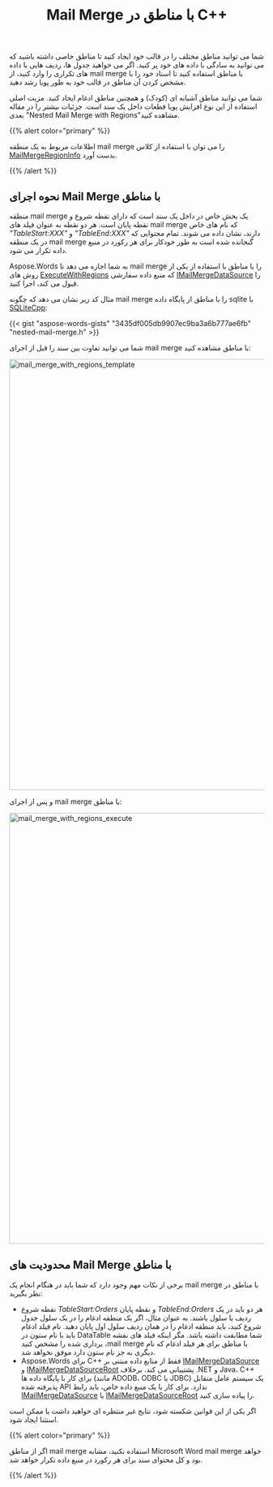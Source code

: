 ﻿---
title: Mail Merge با مناطق در C++
second_title: Aspose.Words برای C++
articleTitle: Mail Merge با مناطق
linktitle: Mail Merge با مناطق
type: docs
description: "مناطق مختلفی را در قالب خود ایجاد کنید تا مناطق خاصی داشته باشید که می توانید به سادگی با داده های خود پر کنید. از mail merge با مناطق استفاده کنید اگر می خواهید جداول، ردیف هایی با داده های تکراری را وارد کنید تا اسناد شما به طور پویا رشد کنند."
keywords: "how to execute mail merge c++"
weight: 20
url: /fa/cpp/mail-merge-with-regions/
---

شما می توانید مناطق مختلف را در قالب خود ایجاد کنید تا مناطق خاصی داشته باشید که می توانید به سادگی با داده های خود پر کنید. اگر می خواهید جدول ها، ردیف هایی با داده های تکراری را وارد کنید، از mail merge با مناطق استفاده کنید تا اسناد خود را با مشخص کردن آن مناطق در قالب خود به طور پویا رشد دهید.

شما می توانید مناطق آشیانه ای (کودک) و همچنین مناطق ادغام ایجاد کنید. مزیت اصلی استفاده از این نوع افزایش پویا قطعات داخل یک سند است. جزئیات بیشتر را در مقاله بعدی "Nested Mail Merge with Regions"مشاهده کنید.

{{% alert color="primary" %}}

اطلاعات مربوط به یک منطقه mail merge را می توان با استفاده از کلاس [MailMergeRegionInfo](https://reference.aspose.com/words/cpp/aspose.words.mailmerging/mailmergeregioninfo/) بدست آورد.

{{% /alert %}}

## نحوه اجرای Mail Merge با مناطق

منطقه mail merge یک بخش خاص در داخل یک سند است که دارای نقطه شروع و نقطه پایان است. هر دو نقطه به عنوان فیلد های mail merge که نام های خاص *"TableStart:XXX"* و *"TableEnd:XXX"* دارند، نشان داده می شوند. تمام محتوایی که در یک منطقه mail merge گنجانده شده است به طور خودکار برای هر رکورد در منبع داده تکرار می شود.

Aspose.Words به شما اجازه می دهد تا mail merge را با مناطق با استفاده از یکی از روش های [ExecuteWithRegions](https://reference.aspose.com/words/cpp/aspose.words.mailmerging/mailmerge/executewithregions/) که منبع داده سفارشی [IMailMergeDataSource](https://reference.aspose.com/words/cpp/aspose.words.mailmerging/imailmergedatasource/) را قبول می کند، اجرا کنید.

مثال کد زیر نشان می دهد که چگونه mail merge را با مناطق از پایگاه داده sqlite با [SQLiteCpp](https://github.com/SRombauts/SQLiteCpp):

{{< gist "aspose-words-gists" "3435df005db9907ec9ba3a6b777ae6fb" "nested-mail-merge.h" >}}

شما می توانید تفاوت بین سند را قبل از اجرای mail merge با مناطق مشاهده کنید:

<img src="execute-mail-merge-with-regions-1.png" alt="mail_merge_with_regions_template" style="width:850px"/>

و پس از اجرای mail merge با مناطق:

<img src="execute-mail-merge-with-regions-2.png" alt="mail_merge_with_regions_execute" style="width:850px"/>

## محدودیت های Mail Merge با مناطق

برخی از نکات مهم وجود دارد که شما باید در هنگام انجام یک mail merge با مناطق در نظر بگیرید:

* نقطه شروع *TableStart:Orders* و نقطه پایان *TableEnd:Orders* هر دو باید در یک ردیف یا سلول باشند. به عنوان مثال، اگر یک منطقه ادغام را در یک سلول جدول شروع کنید، باید منطقه ادغام را در همان ردیف سلول اول پایان دهید.
  نام فیلد ادغام باید با نام ستون در DataTable شما مطابقت داشته باشد. مگر اینکه فیلد های نقشه برداری شده را مشخص کنید ،mail merge با مناطق برای هر فیلد ادغام که نام دیگری به جز نام ستون دارد موفق نخواهد شد.
* Aspose.Words برای C++ فقط از منابع داده مبتنی بر [IMailMergeDataSource](https://reference.aspose.com/words/cpp/aspose.words.mailmerging/imailmergedatasource/) و [IMailMergeDataSourceRoot](https://reference.aspose.com/words/cpp/aspose.words.mailmerging/imailmergedatasourceroot/) پشتیبانی می کند. برخلاف .NET و Java، C++ برای کار با پایگاه داده ها (مانند ADODB، ODBC یا JDBC) یک سیستم عامل متقابل پذیرفته شده API ندارد. برای کار با یک منبع داده خاص، باید رابط [IMailMergeDataSource](https://reference.aspose.com/words/cpp/aspose.words.mailmerging/imailmergedatasource/) یا [IMailMergeDataSourceRoot](https://reference.aspose.com/words/cpp/aspose.words.mailmerging/imailmergedatasourceroot/) را پیاده سازی کنید.

اگر یکی از این قوانین شکسته شود، نتایج غیر منتظره ای خواهید داشت یا ممکن است استثنا ایجاد شود.

{{% alert color="primary" %}}

اگر از مناطق mail merge استفاده نکنید، مشابه Microsoft Word mail merge خواهد بود و کل محتوای سند برای هر رکورد در منبع داده تکرار خواهد شد.

{{% /alert %}}

